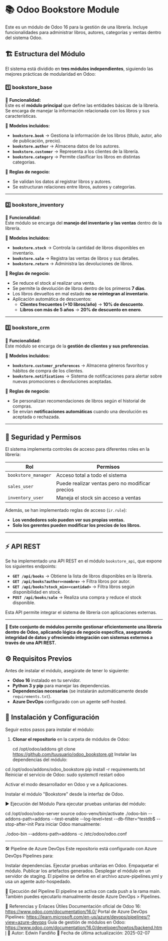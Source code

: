 # 📚 Odoo Bookstore Module

Este es un módulo de Odoo 16 para la gestión de una librería. Incluye funcionalidades para administrar libros, autores, categorías y ventas dentro del sistema Odoo.

## 🏗️ Estructura del Módulo

El sistema está dividido en **tres módulos independientes**, siguiendo las mejores prácticas de modularidad en Odoo:

### **1️⃣ bookstore_base**
📌 **Funcionalidad:**  
Este es el **módulo principal** que define las entidades básicas de la librería. Se encarga de manejar la información relacionada con los libros y sus características.

🔹 **Modelos incluidos:**
- **`bookstore.book`** → Gestiona la información de los libros (título, autor, año de publicación, precio).
- **`bookstore.author`** → Almacena datos de los autores.
- **`bookstore.customer`** → Representa a los clientes de la librería.
- **`bookstore.category`** → Permite clasificar los libros en distintas categorías.

🔹 **Reglas de negocio:**
- Se validan los datos al registrar libros y autores.
- Se estructuran relaciones entre libros, autores y categorías.

---

### **2️⃣ bookstore_inventory**
📌 **Funcionalidad:**  
Este módulo se encarga del **manejo del inventario y las ventas** dentro de la librería.

🔹 **Modelos incluidos:**
- **`bookstore.stock`** → Controla la cantidad de libros disponibles en inventario.
- **`bookstore.sale`** → Registra las ventas de libros y sus detalles.
- **`bookstore.return`** → Administra las devoluciones de libros.

🔹 **Reglas de negocio:**
- Se reduce el stock al realizar una venta.
- Se permite la devolución de libros dentro de los primeros **7 días**.
- Los libros devueltos en mal estado **no se reintegran al inventario**.
- Aplicación automática de descuentos:
  - **Clientes frecuentes (+10 libros/año)** → **10% de descuento**.
  - **Libros con más de 5 años** → **20% de descuento en enero**.

---

### **3️⃣ bookstore_crm**
📌 **Funcionalidad:**  
Este módulo se encarga de la **gestión de clientes y sus preferencias**.

🔹 **Modelos incluidos:**
- **`bookstore.customer_preferences`** → Almacena géneros favoritos y hábitos de compra de los clientes.
- **`bookstore.notifications`** → Sistema de notificaciones para alertar sobre nuevas promociones o devoluciones aceptadas.

🔹 **Reglas de negocio:**
- Se personalizan recomendaciones de libros según el historial de compras.
- Se envían **notificaciones automáticas** cuando una devolución es aceptada o rechazada.

---

## 🔐 Seguridad y Permisos

El sistema implementa controles de acceso para diferentes roles en la librería:

| **Rol**              | **Permisos** |
|----------------------|-------------|
| `bookstore_manager`  | Acceso total a todo el sistema |
| `sales_user`        | Puede realizar ventas pero no modificar precios |
| `inventory_user`    | Maneja el stock sin acceso a ventas |

Además, se han implementado reglas de acceso (`ir.rule`):
- **Los vendedores solo pueden ver sus propias ventas.**
- **Solo los gerentes pueden modificar los precios de los libros.**

---

## ⚡ API REST

Se ha implementado una API REST en el módulo `bookstore_api`, que expone los siguientes endpoints:

- **`GET /api/books`** → Obtiene la lista de libros disponibles en la librería.
- **`GET /api/books?author=<nombre>`** → Filtra libros por autor.
- **`GET /api/books?stock_min=<cantidad>`** → Filtra libros según disponibilidad en stock.
- **`POST /api/books/sale`** → Realiza una compra y reduce el stock disponible.

Esta API permite integrar el sistema de librería con aplicaciones externas.

---

📌 **Este conjunto de módulos permite gestionar eficientemente una librería dentro de Odoo, aplicando lógica de negocio específica, asegurando integridad de datos y ofreciendo integración con sistemas externos a través de una API REST.**

## ⚙️ Requisitos Previos

Antes de instalar el módulo, asegúrate de tener lo siguiente:

- **Odoo 16** instalado en tu servidor.
- **Python 3 y pip** para manejar las dependencias.
- **Dependencias necesarias** (se instalarán automáticamente desde `requirements.txt`).
- **Azure DevOps** configurado con un agente self-hosted.

## 🚀 Instalación y Configuración

Seguir estos pasos para instalar el módulo:

1. **Clonar el repositorio** en la carpeta de módulos de Odoo:

   cd /opt/odoo/addons
   git clone https://github.com/tuusuario/odoo_bookstore.git
Instalar las dependencias del módulo:

cd /opt/odoo/addons/odoo_bookstore
pip install -r requirements.txt
Reiniciar el servicio de Odoo:
sudo systemctl restart odoo

Activar el modo desarrollador en Odoo y ve a Aplicaciones.

Instalar el módulo "Bookstore" desde la interfaz de Odoo.

▶️ Ejecución del Módulo
Para ejecutar pruebas unitarias del módulo:

cd /opt/odoo/odoo-server
source odoo-venv/bin/activate
./odoo-bin --addons-path=addons --test-enable --log-level=test --db-filter=^testdb$ --stop-after-init
Para iniciar Odoo manualmente:

./odoo-bin --addons-path=addons -c /etc/odoo/odoo.conf
_____________________________________________________________________________________________________


🛠 Pipeline de Azure DevOps
Este repositorio está configurado con Azure DevOps Pipelines para:

Instalar dependencias.
Ejecutar pruebas unitarias en Odoo.
Empaquetar el módulo.
Publicar los artefactos generados.
Desplegar el módulo en un servidor de staging.
El pipeline se define en el archivo azure-pipelines.yml y usa un agente auto-hospedado.

📄 Ejecución del Pipeline
El pipeline se activa con cada push a la rama main. También puedes ejecutarlo manualmente desde Azure DevOps > Pipelines.

🔗 Referencias y Enlaces Útiles
Documentación oficial de Odoo 16: https://www.odoo.com/documentation/16.0/
Portal de Azure DevOps Pipelines: https://learn.microsoft.com/en-us/azure/devops/pipelines/?view=azure-devops
Guía de gestión de módulos en Odoo: https://www.odoo.com/documentation/16.0/developer/howtos/backend.html
📌 Autor: Edwin Fandiño
📅 Fecha de última actualización: 2025-02-07
